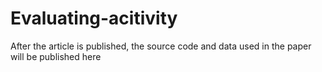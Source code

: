 # Evaluating-acitivity

After the article is published, the source code and data used in the paper will be published here
